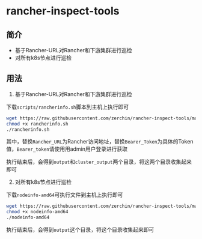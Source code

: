 # rancher-inspect-tools

## 简介
- 基于Rancher-URL对Rancher和下游集群进行巡检
- 对所有k8s节点进行巡检

## 用法
1. 基于Rancher-URL对Rancher和下游集群进行巡检

下载`scripts/rancherinfo.sh`脚本到主机上执行即可
```bash
wget https://raw.githubusercontent.com/zerchin/rancher-inspect-tools/main/scripts/rancherinfo.sh
chmod +x rancherinfo.sh
./rancherinfo.sh
```
其中，替换`Rancher_URL`为Rancher访问地址，替换`Bearer_Token`为具体的Token值，`Bearer_token`请使用用admin用户登录进行获取

执行结束后，会得到`output`和`cluster_output`两个目录，将这两个目录收集起来即可

2. 对所有k8s节点进行巡检

下载`nodeinfo-amd64`可执行文件到主机上执行即可
```bash
wget https://raw.githubusercontent.com/zerchin/rancher-inspect-tools/main/nodeinfo-amd64
chmod +x nodeinfo-amd64
./nodeinfo-amd64
```
执行结束后，会得到`output`这个目录，将这个目录收集起来即可
